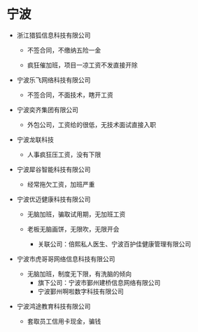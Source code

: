 # 宁波

* 浙江猎狐信息科技有限公司
  * 不签合同，不缴纳五险一金
  
  * 疯狂催加班，项目一凉工资不发直接开除
  
* 宁波乐飞网络科技有限公司
  
  * 不签合同，不面技术，瞎开工资
  
* 宁波奕齐集团有限公司
  
  * 外包公司，工资给的很低，无技术面试直接入职
  
* 宁波龙联科技
  
  * 人事疯狂压工资，没有下限
  
* 宁波犀谷智能科技有限公司
  
  * 经常拖欠工资，加班严重
  
* 宁波优迈健康科技有限公司
  * 无脑加班，骗取试用期，无加班工资
  * 老板无脑画饼，无限吹，无限开会
    
    * 关联公司：倍熙私人医生、宁波百护佳健康管理有限公司
    
* 宁波市虎哥哥网络信息科技有限公司
  * 无脑加班，制度无下限，有洗脑的倾向
    * 旗下公司：宁波市鄞州建桥信息网络有限公司
    * 宁波鄞州啊啦数字科技有限公司
* 宁波鸿途教育科技有限公司
  * 套取员工信用卡现金，骗钱

